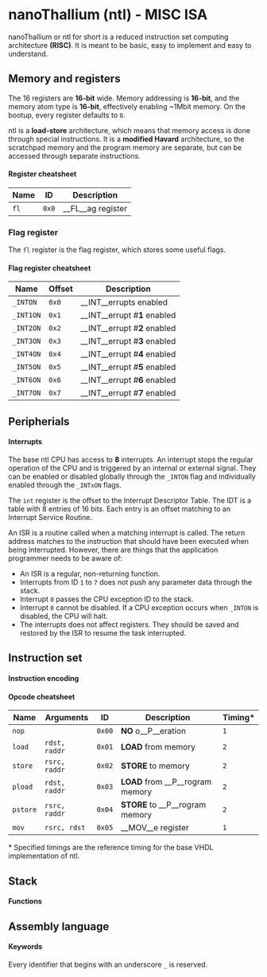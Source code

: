 # **nanoThallium** (ntl) - MISC ISA

nanoThallium or ntl for short is a reduced instruction set computing architecture __(RISC)__. It is meant to be basic, easy to implement and easy to understand.

## Memory and registers

The 16 registers are __16-bit__ wide. Memory addressing is __16-bit__, and the memory atom type is __16-bit__, effectively enabling ~1Mbit memory. On the bootup, every register defaults to `0`.

ntl is a __load-store__ architecture, which means that memory access is done through special instructions. It is a __modified Havard__ architecture, so the scratchpad memory and the program memory are separate, but can be accessed through separate instructions.

#### Register cheatsheet

| Name | ID    | Description        |
|------|-------|--------------------|
| `fl` | `0x0` | __FL__ag register  |

### Flag register

The `fl` register is the flag register, which stores some useful flags.

#### Flag register cheatsheet

| Name      | Offset | Description                  |
|-----------|--------|------------------------------|
| `_INTON`  | `0x0`  | __INT__errupts enabled       |
| `_INT1ON` | `0x1`  | __INT__errupt #__1__ enabled |
| `_INT2ON` | `0x2`  | __INT__errupt #__2__ enabled |
| `_INT3ON` | `0x3`  | __INT__errupt #__3__ enabled |
| `_INT4ON` | `0x4`  | __INT__errupt #__4__ enabled |
| `_INT5ON` | `0x5`  | __INT__errupt #__5__ enabled |
| `_INT6ON` | `0x6`  | __INT__errupt #__6__ enabled |
| `_INT7ON` | `0x7`  | __INT__errupt #__7__ enabled |

## Peripherials

#### Interrupts

The base ntl CPU has access to __8__ interrupts. An interrupt stops the regular operation of the CPU and is triggered by an internal or external signal. They can be enabled or disabled globally through the `_INTON` flag and individually enabled through the `_INTxON` flags.

The `int` register is the offset to the Interrupt Descriptor Table. The IDT is a table with 8 entries of 16 bits. Each entry is an offset matching to an Interrupt Service Routine.

An ISR is a routine called when a matching interrupt is called. The return address matches to the instruction that should have been executed when being interrupted. However, there are things that the application programmer needs to be aware of:
- An ISR is a regular, non-returning function.
- Interrupts from ID `1` to `7` does not push any parameter data through the stack.
- Interrupt `0` passes the CPU exception ID to the stack.
- Interrupt `0` cannot be disabled. If a CPU exception occurs when `_INTON` is disabled, the CPU will halt.
- The interrupts does not affect registers. They should be saved and restored by the ISR to resume the task interrupted.

## Instruction set

#### Instruction encoding

#### Opcode cheatsheet

| Name       | Arguments     | ID     | Description                      | Timing* |
|------------|---------------|--------|----------------------------------|---------|
| `nop`      |               | `0x00` | __NO__ o__P__eration             | `1`     |
| `load`     | `rdst, raddr` | `0x01` | __LOAD__ from memory             | `2`     |
| `store`    | `rsrc, raddr` | `0x02` | __STORE__ to memory              | `2`     |
| `pload`    | `rdst, raddr` | `0x03` | __LOAD__ from __P__rogram memory | `2`     |
| `pstore`   | `rsrc, raddr` | `0x04` | __STORE__ to __P__rogram memory  | `2`     |
| `mov`      | `rsrc, rdst`  | `0x05` | __MOV__e register                | `1`     |

\* Specified timings are the reference timing for the base VHDL implementation of ntl.

## Stack

#### Functions

## Assembly language

#### Keywords

Every identifier that begins with an underscore `_` is reserved.
